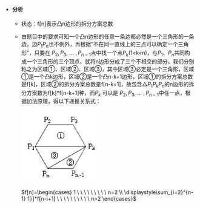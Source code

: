 * #### 分析

  * 状态：f[n]表示凸n边形的拆分方案总数

  * 由题目中的要求可知一个凸n边形的任意一条边都必然是一个三角形的一条边，边$P_1P_n​$也不例外，再根据“不在同一直线上的三点可以确定一个三角形”，只要在 $P_2,P_3,\ \dots \ ,P_{n-1}​$ 点中找一个点$P_k​$(1<k<n)，与$P_1​$、$P_n​$ 共同构成一个三角形的三个顶点，就将n边形分成了三个不相交的部分，我们分别称之为区域①、区域②、区域③，其中区域③必定是一个三角形，区域①是一个凸k边形，区域②是一个凸n-k+1边形，区域①的拆分方案总数是f[k]，区域②的拆分方案总数是f[n-k+1]，故包含△$P_1P_kP_n​$ 的n边形的拆分方案数为f[k]*f[n-k+1]种，而$P_k​$ 可以是 $P_2,P_3,\ \dots \ ,P_{n-1}​$ 中任一点，根据加法原理，得以下递推关系式：

    ![picture](https://github.com/houzhengzhang/algorithm/blob/master/algorithm/1139/picture.png)

    $f[n]=\begin{cases} 1 \ \ \ \ \ \ \ \ \  n=2 \\ \displaystyle\sum_{i=2}^{n-1} f[i]*f[n-i+1]  \ \ \ \ \ \ \ \ \ \  n>2 \end{cases}$

